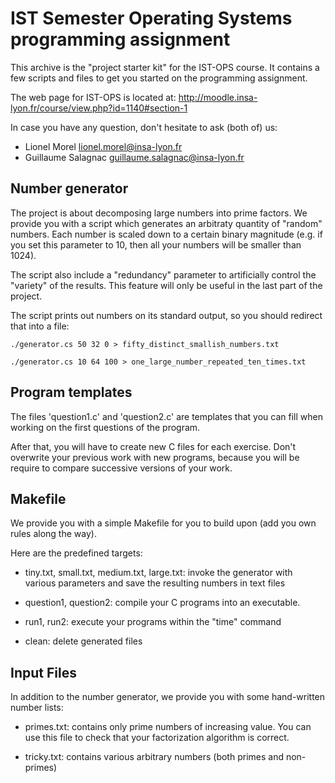 IST Semester Operating Systems programming assignment
=====================================================

This archive is  the "project starter kit" for the  IST-OPS course. It
contains a few scripts and files to get you started on the programming
assignment.

The web page for IST-OPS is located at:
http://moodle.insa-lyon.fr/course/view.php?id=1140#section-1

In case you have any question, don't hesitate to ask (both of) us:
- Lionel Morel <lionel.morel@insa-lyon.fr>
- Guillaume Salagnac <guillaume.salagnac@insa-lyon.fr>


Number generator
----------------

The project is about decomposing  large numbers into prime factors. We
provide you  with a  script which generates  an arbitraty  quantity of
"random"  numbers. Each  number is  scaled  down to  a certain  binary
magnitude (e.g. if you set this parameter to 10, then all your numbers
will  be smaller  than 1024).

The  script  also include  a  "redundancy"  parameter to  artificially
control the "variety" of the results. This feature will only be useful
in the last part of the project.


The script prints out numbers on its standard output, so you should
redirect that into a file:

    ./generator.cs 50 32 0 > fifty_distinct_smallish_numbers.txt

    ./generator.cs 10 64 100 > one_large_number_repeated_ten_times.txt


Program templates
-----------------

The files 'question1.c'  and 'question2.c' are templates  that you can
fill when working on the first questions of the program.

After that,  you will have  to create new  C files for  each exercise.
Don't overwrite your previous work with new programs, because you will
be require to compare successive versions of your work.

Makefile
--------

We provide you with  a simple Makefile for you to  build upon (add you
own rules along the way).

Here are the predefined targets:

- tiny.txt,  small.txt, medium.txt,  large.txt:  invoke the  generator
  with various parameters and save the resulting numbers in text files

- question1, question2: compile your C programs into an executable.

- run1, run2: execute your programs within the "time" command

- clean: delete generated files

Input Files
-----------

In  addition  to  the  number  generator, we  provide  you  with  some
hand-written number lists:

- primes.txt: contains only prime numbers of increasing value. You can
  use this file to check that your factorization algorithm is correct.

- tricky.txt:  contains various  arbitrary  numbers  (both primes  and
  non-primes)
